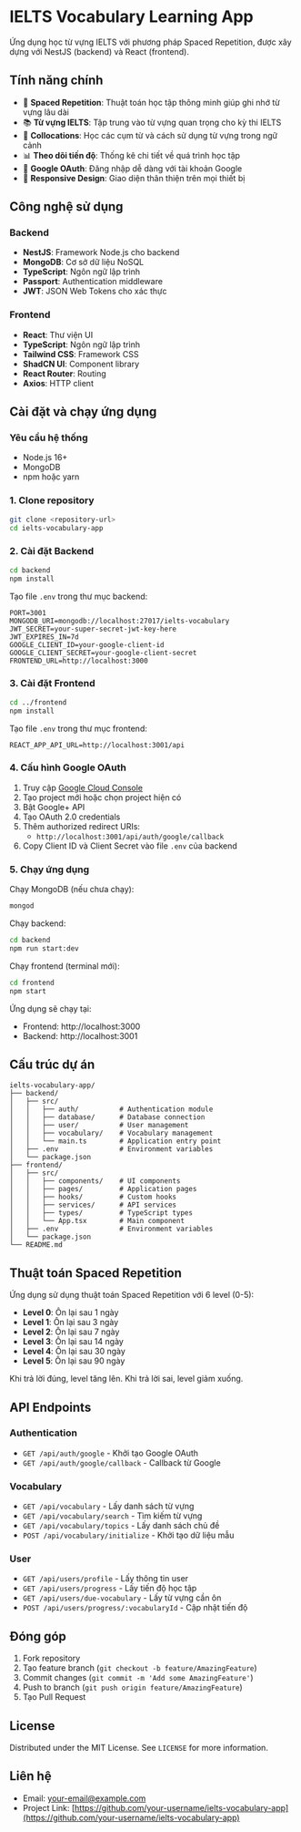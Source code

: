 # IELTS Vocabulary Learning App

Ứng dụng học từ vựng IELTS với phương pháp Spaced Repetition, được xây dựng với NestJS (backend) và React (frontend).

## Tính năng chính

- 🧠 **Spaced Repetition**: Thuật toán học tập thông minh giúp ghi nhớ từ vựng lâu dài
- 📚 **Từ vựng IELTS**: Tập trung vào từ vựng quan trọng cho kỳ thi IELTS
- 🔗 **Collocations**: Học các cụm từ và cách sử dụng từ vựng trong ngữ cảnh
- 📊 **Theo dõi tiến độ**: Thống kê chi tiết về quá trình học tập
- 🔐 **Google OAuth**: Đăng nhập dễ dàng với tài khoản Google
- 📱 **Responsive Design**: Giao diện thân thiện trên mọi thiết bị

## Công nghệ sử dụng

### Backend
- **NestJS**: Framework Node.js cho backend
- **MongoDB**: Cơ sở dữ liệu NoSQL
- **TypeScript**: Ngôn ngữ lập trình
- **Passport**: Authentication middleware
- **JWT**: JSON Web Tokens cho xác thực

### Frontend
- **React**: Thư viện UI
- **TypeScript**: Ngôn ngữ lập trình
- **Tailwind CSS**: Framework CSS
- **ShadCN UI**: Component library
- **React Router**: Routing
- **Axios**: HTTP client

## Cài đặt và chạy ứng dụng

### Yêu cầu hệ thống
- Node.js 16+
- MongoDB
- npm hoặc yarn

### 1. Clone repository
```bash
git clone <repository-url>
cd ielts-vocabulary-app
```

### 2. Cài đặt Backend

```bash
cd backend
npm install
```

Tạo file `.env` trong thư mục backend:
```env
PORT=3001
MONGODB_URI=mongodb://localhost:27017/ielts-vocabulary
JWT_SECRET=your-super-secret-jwt-key-here
JWT_EXPIRES_IN=7d
GOOGLE_CLIENT_ID=your-google-client-id
GOOGLE_CLIENT_SECRET=your-google-client-secret
FRONTEND_URL=http://localhost:3000
```

### 3. Cài đặt Frontend

```bash
cd ../frontend
npm install
```

Tạo file `.env` trong thư mục frontend:
```env
REACT_APP_API_URL=http://localhost:3001/api
```

### 4. Cấu hình Google OAuth

1. Truy cập [Google Cloud Console](https://console.cloud.google.com/)
2. Tạo project mới hoặc chọn project hiện có
3. Bật Google+ API
4. Tạo OAuth 2.0 credentials
5. Thêm authorized redirect URIs:
   - `http://localhost:3001/api/auth/google/callback`
6. Copy Client ID và Client Secret vào file `.env` của backend

### 5. Chạy ứng dụng

Chạy MongoDB (nếu chưa chạy):
```bash
mongod
```

Chạy backend:
```bash
cd backend
npm run start:dev
```

Chạy frontend (terminal mới):
```bash
cd frontend
npm start
```

Ứng dụng sẽ chạy tại:
- Frontend: http://localhost:3000
- Backend: http://localhost:3001

## Cấu trúc dự án

```
ielts-vocabulary-app/
├── backend/
│   ├── src/
│   │   ├── auth/          # Authentication module
│   │   ├── database/      # Database connection
│   │   ├── user/          # User management
│   │   ├── vocabulary/    # Vocabulary management
│   │   └── main.ts        # Application entry point
│   ├── .env               # Environment variables
│   └── package.json
├── frontend/
│   ├── src/
│   │   ├── components/    # UI components
│   │   ├── pages/         # Application pages
│   │   ├── hooks/         # Custom hooks
│   │   ├── services/      # API services
│   │   ├── types/         # TypeScript types
│   │   └── App.tsx        # Main component
│   ├── .env               # Environment variables
│   └── package.json
└── README.md
```

## Thuật toán Spaced Repetition

Ứng dụng sử dụng thuật toán Spaced Repetition với 6 level (0-5):

- **Level 0**: Ôn lại sau 1 ngày
- **Level 1**: Ôn lại sau 3 ngày
- **Level 2**: Ôn lại sau 7 ngày
- **Level 3**: Ôn lại sau 14 ngày
- **Level 4**: Ôn lại sau 30 ngày
- **Level 5**: Ôn lại sau 90 ngày

Khi trả lời đúng, level tăng lên. Khi trả lời sai, level giảm xuống.

## API Endpoints

### Authentication
- `GET /api/auth/google` - Khởi tạo Google OAuth
- `GET /api/auth/google/callback` - Callback từ Google

### Vocabulary
- `GET /api/vocabulary` - Lấy danh sách từ vựng
- `GET /api/vocabulary/search` - Tìm kiếm từ vựng
- `GET /api/vocabulary/topics` - Lấy danh sách chủ đề
- `POST /api/vocabulary/initialize` - Khởi tạo dữ liệu mẫu

### User
- `GET /api/users/profile` - Lấy thông tin user
- `GET /api/users/progress` - Lấy tiến độ học tập
- `GET /api/users/due-vocabulary` - Lấy từ vựng cần ôn
- `POST /api/users/progress/:vocabularyId` - Cập nhật tiến độ

## Đóng góp

1. Fork repository
2. Tạo feature branch (`git checkout -b feature/AmazingFeature`)
3. Commit changes (`git commit -m 'Add some AmazingFeature'`)
4. Push to branch (`git push origin feature/AmazingFeature`)
5. Tạo Pull Request

## License

Distributed under the MIT License. See `LICENSE` for more information.

## Liên hệ

- Email: your-email@example.com
- Project Link: [https://github.com/your-username/ielts-vocabulary-app](https://github.com/your-username/ielts-vocabulary-app)